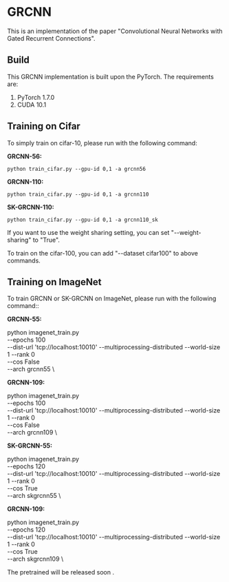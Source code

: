 # GRCNN
This is an implementation of the paper "Convolutional Neural Networks with Gated Recurrent Connections".

Build
-----

This GRCNN implementation is built upon the PyTorch. The requirements are:

1. PyTorch 1.7.0
2. CUDA 10.1

Training on Cifar
-----------------
To simply train on cifar-10, please run with the following command:
 
  **GRCNN-56:** <br />
  
    python train_cifar.py --gpu-id 0,1 -a grcnn56 
    
  **GRCNN-110:** <br />
  
    python train_cifar.py --gpu-id 0,1 -a grcnn110 
    
  **SK-GRCNN-110:** <br />
  
    python train_cifar.py --gpu-id 0,1 -a grcnn110_sk

If you want to use the weight sharing setting, you can set "--weight-sharing" to "True".

To train on the cifar-100, you can add "--dataset cifar100" to above commands.


Training on ImageNet
-----------------
To train GRCNN or SK-GRCNN on ImageNet, please run with the following command::

  **GRCNN-55:** <br />

python imagenet_train.py \
  --epochs 100 \
  --dist-url 'tcp://localhost:10010' --multiprocessing-distributed --world-size 1 --rank 0 \
  --cos False \
  --arch grcnn55 \
  
  **GRCNN-109:** <br />
  
python imagenet_train.py \
  --epochs 100 \
  --dist-url 'tcp://localhost:10010' --multiprocessing-distributed --world-size 1 --rank 0 \
  --cos False \
  --arch grcnn109 \
 
 **SK-GRCNN-55:** <br />

python imagenet_train.py \
  --epochs 120 \
  --dist-url 'tcp://localhost:10010' --multiprocessing-distributed --world-size 1 --rank 0 \
  --cos True \
  --arch skgrcnn55 \
  
  **GRCNN-109:** <br />
  
python imagenet_train.py \
  --epochs 120 \
  --dist-url 'tcp://localhost:10010' --multiprocessing-distributed --world-size 1 --rank 0 \
  --cos True \
  --arch skgrcnn109 \
  
The pretrained will be released soon .
